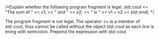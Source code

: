 /*Explain whether the following program fragment is legal.
  std::cout << "The sum of " << v1;
<< " and " << v2;
<< " is " << v1 + v2 << std::endl;
*/


The program fragment is not legal. The operator << is a member of std::cout, thus cannot be called without the object std::cout as each line is ening with semicolon. 
Prepend the expression with std::cout.
